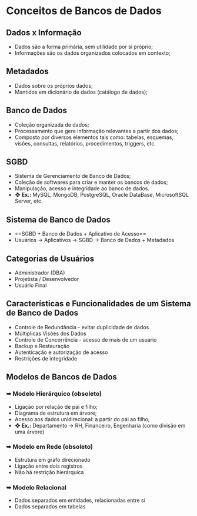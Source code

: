 # Conceitos de Bancos de Dados

## Dados x Informação 
- Dados são a forma primária, sem utilidade por si próprio;
- Informações são os dados organizados colocados em contexto;

## Metadados
- Dados sobre os próprios dados;
- Mantidos em dicionário de dados (catálogo de dados);

## Banco de Dados
- Coleção organizada de dados;
- Processamento que gere informação relevantes a partir dos dados;
- Composto por diversos elementos tais como: tabelas, esquemas, visões, consultas, relatórios, procedimentos, triggers, etc.

## SGBD 
- Sistema de Gerenciamento de Banco de Dados;
- Coleção de softwares para criar e manter os bancos de dados;
- Manipulação, acesso e integridade ao banco de dados.
- **❖ Ex.:** MySQL, MongoDB, PostgreSQL, Oracle DataBase, MicrosoftSQL Server, etc.

## Sistema de Banco de Dados
- ==SGBD + Banco de Dados + Aplicativo de Acesso==
- Usuários -> Aplicativos -> SGBD -> Banco de Dados + Metadados

## Categorias de Usuários
- Administrador (DBA)
- Projetista / Desenvolvedor
- Usuário Final
## Características e Funcionalidades de um Sistema de Banco de Dados
- Controle de Redundância - evitar duplicidade de dados
- Múltiplicas Visões dos Dados
- Controle de Concorrência - acesso de mais de um usuário
- Backup e Restauração
- Autenticação e autorização de acesso
- Restrições de integridade

## Modelos de Bancos de Dados

### ➥ Modelo Hierárquico (obsoleto)
- Ligação por relação de pai e filho;
- Diagrama de estrutura em árvore;
- Acesso aos dados unidirecional: a partir do pai ao filho;
- **❖ Ex.:** Departamento -> RH, Financeiro, Engenharia (como divisão em uma árvore)

### ➥ Modelo em Rede (obsoleto)
- Estrutura em grafo direcionado  
- Ligação entre dois registros
- Não há restrição hierárquica

### ➥ Modelo Relacional 
- Dados separados em entidades, relacionadas entre si
- Dados separados em tabelas